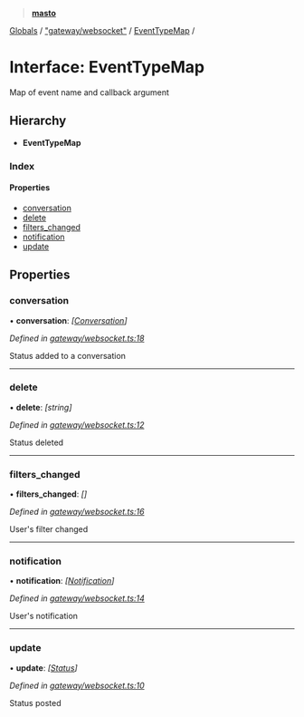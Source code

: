 > **[masto](../README.md)**

[Globals](../globals.md) / ["gateway/websocket"](../modules/_gateway_websocket_.md) / [EventTypeMap](_gateway_websocket_.eventtypemap.md) /

# Interface: EventTypeMap

Map of event name and callback argument

## Hierarchy

* **EventTypeMap**

### Index

#### Properties

* [conversation](_gateway_websocket_.eventtypemap.md#conversation)
* [delete](_gateway_websocket_.eventtypemap.md#delete)
* [filters_changed](_gateway_websocket_.eventtypemap.md#filters_changed)
* [notification](_gateway_websocket_.eventtypemap.md#notification)
* [update](_gateway_websocket_.eventtypemap.md#update)

## Properties

###  conversation

• **conversation**: *[[Conversation](_entities_conversation_.conversation.md)]*

*Defined in [gateway/websocket.ts:18](https://github.com/neet/masto.js/blob/aaa534e/src/gateway/websocket.ts#L18)*

Status added to a conversation

___

###  delete

• **delete**: *[string]*

*Defined in [gateway/websocket.ts:12](https://github.com/neet/masto.js/blob/aaa534e/src/gateway/websocket.ts#L12)*

Status deleted

___

###  filters_changed

• **filters_changed**: *[]*

*Defined in [gateway/websocket.ts:16](https://github.com/neet/masto.js/blob/aaa534e/src/gateway/websocket.ts#L16)*

User's filter changed

___

###  notification

• **notification**: *[[Notification](_entities_notification_.notification.md)]*

*Defined in [gateway/websocket.ts:14](https://github.com/neet/masto.js/blob/aaa534e/src/gateway/websocket.ts#L14)*

User's notification

___

###  update

• **update**: *[[Status](_entities_status_.status.md)]*

*Defined in [gateway/websocket.ts:10](https://github.com/neet/masto.js/blob/aaa534e/src/gateway/websocket.ts#L10)*

Status posted